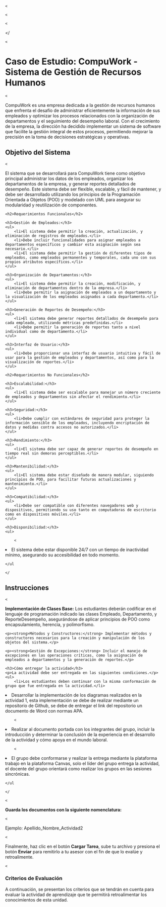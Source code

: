 <!DOCTYPE html>
<html lang="es">
<head>
    
    <

   
<meta charset="UTF-8">
    
    <

   
<meta name="viewport" content="width=device-width, initial-scale=1.0">
    
    <

   
<title>Caso de Estudio: CompuWork - Sistema de Gestión de Recursos Humanos</title>

</head

</
</head>
<body>
    
    <

   
<h1>Caso de Estudio: CompuWork - Sistema de Gestión de Recursos Humanos</h1>

    

    <


   


<p>CompuWork es una empresa dedicada a la gestión de recursos humanos que enfrenta el desafío de administrar eficientemente la información de sus empleados y optimizar los procesos relacionados con la organización de departamentos y el seguimiento del desempeño laboral. Con el crecimiento de la empresa, la dirección ha decidido implementar un sistema de software que facilite la gestión integral de estos procesos, permitiendo mejorar la precisión en la toma de decisiones estratégicas y operativas.</p>
    
    
    
   

    
<h2>Objetivo del Sistema</h2>
    
    <

   
<p>El sistema que se desarrollará para CompuWork tiene como objetivo principal administrar los datos de los empleados, organizar los departamentos de la empresa, y generar reportes detallados de desempeño. Este sistema debe ser flexible, escalable, y fácil de mantener, y debe ser desarrollado utilizando los principios de la Programación Orientada a Objetos (POO) y modelado con UML para asegurar su modularidad y reutilización de componentes.</p>
    
    <h2>Requerimientos Funcionales</h2>
    
    <h3>Gestión de Empleados:</h3>
    <ul>
        <li>El sistema debe permitir la creación, actualización, y eliminación de registros de empleados.</li>
        <li>Debe incluir funcionalidades para asignar empleados a departamentos específicos y cambiar esta asignación según sea necesario.</li>
        <li>El sistema debe permitir la gestión de diferentes tipos de empleados, como empleados permanentes y temporales, cada uno con sus propios atributos específicos.</li>
    </ul>

    <h3>Organización de Departamentos:</h3>
    <ul>
        <li>El sistema debe permitir la creación, modificación, y eliminación de departamentos dentro de la empresa.</li>
        <li>Debe permitir la asignación de empleados a un departamento y la visualización de los empleados asignados a cada departamento.</li>
    </ul>

    <h3>Generación de Reportes de Desempeño:</h3>
    <ul>
        <li>El sistema debe generar reportes detallados de desempeño para cada empleado, utilizando métricas predefinidas.</li>
        <li>Debe permitir la generación de reportes tanto a nivel individual como de departamento.</li>
    </ul>

    <h3>Interfaz de Usuario:</h3>
    <ul>
        <li>Debe proporcionar una interfaz de usuario intuitiva y fácil de usar para la gestión de empleados y departamentos, así como para la visualización de reportes.</li>
    </ul>

    <h2>Requerimientos No Funcionales</h2>

    <h3>Escalabilidad:</h3>
    <ul>
        <li>El sistema debe ser escalable para manejar un número creciente de empleados y departamentos sin afectar el rendimiento.</li>
    </ul>

    <h3>Seguridad:</h3>
    <ul>
        <li>Debe cumplir con estándares de seguridad para proteger la información sensible de los empleados, incluyendo encriptación de datos y medidas contra accesos no autorizados.</li>
    </ul>

    <h3>Rendimiento:</h3>
    <ul>
        <li>El sistema debe ser capaz de generar reportes de desempeño en tiempo real sin demoras perceptibles.</li>
    </ul>

    <h3>Mantenibilidad:</h3>
    <ul>
        <li>El sistema debe estar diseñado de manera modular, siguiendo principios de POO, para facilitar futuras actualizaciones y mantenimiento.</li>
    </ul>

    <h3>Compatibilidad:</h3>
    <ul>
        <li>Debe ser compatible con diferentes navegadores web y dispositivos, permitiendo su uso tanto en computadoras de escritorio como en dispositivos móviles.</li>
    </ul>

    <h3>Disponibilidad:</h3>
    <ul>
        
        <

       
<li>El sistema debe estar disponible 24/7 con un tiempo de inactividad mínimo, asegurando su accesibilidad en todo momento.</li>
    
    </ul

    </

   
</ul>

    

   


<h2>Instrucciones</h2>
    
    <

   
<p><strong>Implementación de Clases Base:</strong> Los estudiantes deberán codificar en el lenguaje de programación indicado las clases Empleado, Departamento, y ReporteDesempeño, asegurándose de aplicar principios de POO como encapsulamiento, herencia, y polimorfismo.</p>

    <p><strong>Métodos y Constructores:</strong> Implementar métodos y constructores necesarios para la creación y manipulación de los objetos del sistema.</p>

    <p><strong>Gestión de Excepciones:</strong> Incluir el manejo de excepciones en las operaciones críticas, como la asignación de empleados a departamentos y la generación de reportes.</p>

    <h3>Cómo entregar la actividad</h3>
    <p>La actividad debe ser entregada en las siguientes condiciones.</p>
    <ul>
        <li>Los estudiantes deben continuar con la misma conformación de grupo que fue entregada en la actividad.</li>
        
        

     

   
<li>Desarrollar la implementación de los diagramas realizados en la actividad 1, esta implementación se debe de realizar mediante un repositorio de Github, se debe de entregar el link del repositorio un documento de Word con normas APA.</li>
        
        <

       
<li>Realizar al documento portada con los integrantes del grupo, incluir la introducción y determinar la conclusión de la experiencia en el desarrollo de la actividad y cómo apoya en el mundo laboral.</li>
        
        <

       
<li>El grupo debe conformarse y realizar la entrega mediante la plataforma trabajo en la plataforma Canvas, solo el líder del grupo entrega la actividad, el docente del grupo orientará como realizar los grupos en las sesiones sincrónicas.</li>
    
    </ul

    </

   
</ul>

    

    <


   


<p><strong>Guarda los documentos con la siguiente nomenclatura:</strong></p>
    
    <
<p>Ejemplo: Apellido_Nombre_Actividad2</p>

    

    <


   


<p>Finalmente, haz clic en el botón <strong>Cargar Tarea</strong>, sube tu archivo y presiona el botón <strong>Enviar</strong> para remitirlo a tu asesor con el fin de que lo evalúe y retroalimente.</p>

    

    <


   


<h3>Criterios de Evaluación</h3>
    <p>A continuación, se presentan los criterios que se tendrán en cuenta para evaluar la actividad de aprendizaje que te permitirá retroalimentar los conocimientos de esta unidad.</p>
</body>
</html>
 
